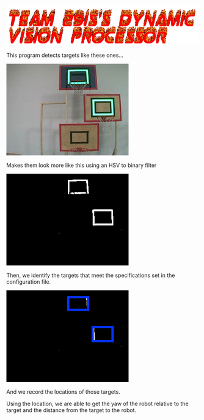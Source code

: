![Team 2915's Vision Processor](/text.gif?raw=true)

This program detects targets like these ones...

![Targets](/Jetson/JetPanda/testImages/testImage-2.png?raw=true)

Makes them look more like this using an HSV to binary filter

![Targets 2](/demoImage-1.png?raw=true)

Then, we identify the targets that meet the specifications set in the configuration file.

![Targets 3](/demoImage-2.png?raw=true)

And we record the locations of those targets.

Using the location, we are able to get the yaw of the robot relative to the target and the distance from the target to the robot.
